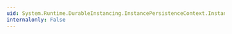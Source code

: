 ```yaml
---
uid: System.Runtime.DurableInstancing.InstancePersistenceContext.InstanceVersion
internalonly: False
---
```

